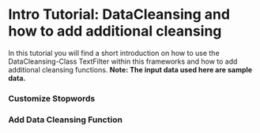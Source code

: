 # Intro Tutorial: DataCleansing and how to add additional cleansing

In this tutorial you will find a short introduction on how to use the DataCleansing-Class TextFilter within this frameworks and how to add additional cleansing functions. 
**Note: The input data used here are sample data.**

### Customize Stopwords

### Add Data Cleansing Function